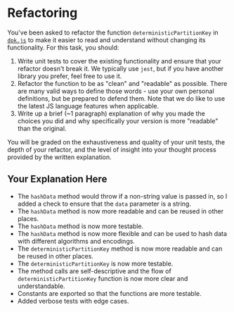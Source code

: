 # Refactoring

You've been asked to refactor the function `deterministicPartitionKey` in [`dpk.js`](dpk.js) to make it easier to read and understand without changing its functionality. For this task, you should:

1. Write unit tests to cover the existing functionality and ensure that your refactor doesn't break it. We typically use `jest`, but if you have another library you prefer, feel free to use it.
2. Refactor the function to be as "clean" and "readable" as possible. There are many valid ways to define those words - use your own personal definitions, but be prepared to defend them. Note that we do like to use the latest JS language features when applicable.
3. Write up a brief (~1 paragraph) explanation of why you made the choices you did and why specifically your version is more "readable" than the original.

You will be graded on the exhaustiveness and quality of your unit tests, the depth of your refactor, and the level of insight into your thought process provided by the written explanation.

## Your Explanation Here
- The `hashData` method would throw if a non-string value is passed in, so I added a check to ensure that the `data` parameter is a string. 
- The `hashData` method is now more readable and can be reused in other places.
- The `hashData` method is now more testable.
- The `hashData` method is now more flexible and can be used to hash data with different algorithms and encodings.
- The `deterministicPartitionKey` method is now more readable and can be reused in other places.
- The `deterministicPartitionKey` is now more testable.
- The method calls are self-descriptive and the flow of `deterministicPartitionKey` function is now more clear and understandable.
- Constants are exported so that the functions are more testable.
- Added verbose tests with edge cases.